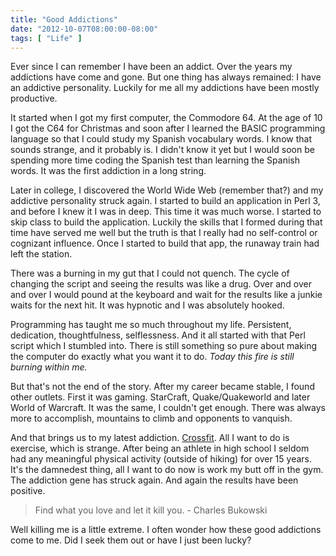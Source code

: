 ```yaml
---
title: "Good Addictions"
date: "2012-10-07T08:00:00-08:00"
tags: [ "Life" ]
---
```


Ever since I can remember I have been an addict. Over the years my addictions have come and gone. But one thing has always remained: I have an addictive personality. Luckily for me all my addictions have been mostly productive.

It started when I got my first computer, the Commodore 64. At the age of 10 I got the C64 for Christmas and soon after I learned the BASIC programming language so that I could study my Spanish vocabulary words. I know that sounds strange, and it probably is. I didn't know it yet but I would soon be spending more time coding the Spanish test than learning the Spanish words. It was the first addiction in a long string.

Later in college, I discovered the World Wide Web (remember that?) and my addictive personality struck again. I started to build an application in Perl 3, and before I knew it I was in deep. This time it was much worse. I started to skip class to build the application. Luckily the skills that I formed during that time have served me well but the truth is that I really had no self-control or cognizant influence. Once I started to build that app, the runaway train had left the station. 

There was a burning in my gut that I could not quench. The cycle of changing the script and seeing the results was like a drug. Over and over and over I would pound at the keyboard and wait for the results like a junkie waits for the next hit. It was hypnotic and I was absolutely hooked.

Programming has taught me so much throughout my life. Persistent, dedication, thoughtfulness, selflessness. And it all started with that Perl script which I stumbled into. There is still something so pure about making the computer do exactly what you want it to do. _Today this fire is still burning within me._

But that's not the end of the story. After my career became stable, I found other outlets. First it was gaming. StarCraft, Quake/Quakeworld and later World of Warcraft. It was the same, I couldn't get enough. There was always more to accomplish, mountains to climb and opponents to vanquish.

And that brings us to my latest addiction. [Crossfit](http://www.crossfit.com). All I want to do is exercise, which is strange. After being an athlete in high school I seldom had any meaningful physical activity (outside of hiking) for over 15 years. It's the damnedest thing, all I want to do now is work my butt off in the gym. The addiction gene has struck again. And again the results have been positive. 

> Find what you love and let it kill you. - Charles Bukowski

Well killing me is a little extreme. I often wonder how these good addictions come to me. Did I seek them out or have I just been lucky? 
